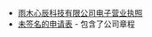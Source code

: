 - [雨木心辰科技有限公司电子营业执照](note/公司/雨木心辰科技有限公司申请/电子营业执照.pdf)
- [未签名的申请表](note/公司/雨木心辰科技有限公司申请/申请/未签名的申请表.pdf)  - 包含了公司章程
